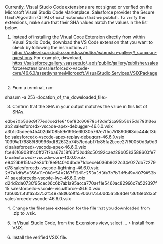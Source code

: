 Currently, Visual Studio Code extensions are not signed or verified on the
Microsoft Visual Studio Code Marketplace. Salesforce provides the Secure Hash
Algorithm (SHA) of each extension that we publish. To verify the extensions,
make sure that their SHA values match the values in the list below.

1. Instead of installing the Visual Code Extension directly from within Visual
   Studio Code, download the VS Code extension that you want to check by
   following the instructions at
   https://code.visualstudio.com/docs/editor/extension-gallery#_common-questions.
   For example, download,
   https://salesforce.gallery.vsassets.io/_apis/public/gallery/publisher/salesforce/extension/salesforcedx-vscode-core/46.6.0/assetbyname/Microsoft.VisualStudio.Services.VSIXPackage.

2. From a terminal, run:

shasum -a 256 <location_of_the_downloaded_file>

3. Confirm that the SHA in your output matches the value in this list of SHAs.

e2be80b5d6c9f77ed0ce21e640ef82d60978c43def2ca95b5b85dd78313eaab2  salesforcedx-vscode-apex-debugger-46.6.0.vsix
a3b1c05dee545402d5f08559e19f6e6f0305767e7f5c751890663dc444cf3bbc  salesforcedx-vscode-apex-replay-debugger-46.6.0.vsix
10395a176889f89996bdf82632b7457fcdabf7fc85fa2bcee27f90050d3a9d3d  salesforcedx-vscode-apex-46.6.0.vsix
fce46f69081ffc0ff27f2ba67d58f63f30dd8c50492cae229b0583588600fe7b  salesforcedx-vscode-core-46.6.0.vsix
e9426b815fac2e3bfbf8e9f40e04bde71dceceb036b9022c34e027db72279d78  salesforcedx-vscode-lightning-46.6.0.vsix
2d7a3dfa5e356e11c0b8c54e2167f1240c253a3d3fe7b7b34fb49e4079852b41  salesforcedx-vscode-lwc-46.6.0.vsix
d24d2da0730f95cec06c6b7ab1a95acca770aef1e5460ac82996c7a529397f15  salesforcedx-vscode-visualforce-46.6.0.vsix
f3b6d515f3fa533752fc4e7a80659fa590b617350dd5a1384de1736f8ebfd35f  salesforcedx-vscode-46.6.0.vsix


4. Change the filename extension for the file that you downloaded from .zip to
.vsix.

5. In Visual Studio Code, from the Extensions view, select ... > Install from
VSIX.

6. Install the verified VSIX file.
